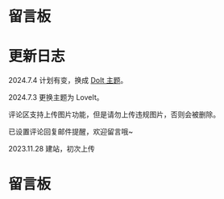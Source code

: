 # 留言板


# 更新日志

2024.7.4 计划有变，换成 [DoIt 主题](https://hugodoit.pages.dev/zh-cn/)。

2024.7.3 更换主题为 LoveIt。

评论区支持上传图片功能，但是请勿上传违规图片，否则会被删除。

已设置评论回复邮件提醒，欢迎留言哦~

2023.11.28 建站，初次上传

# 留言板

